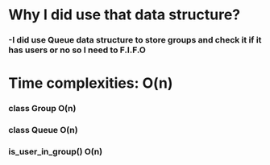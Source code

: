 # Why I did use that data structure?
### -I did use Queue data structure to store groups and check it if it has users or no so I need to F.I.F.O


# Time complexities: O(n)
### class Group O(n)
### class Queue O(n)
### is_user_in_group() O(n)

